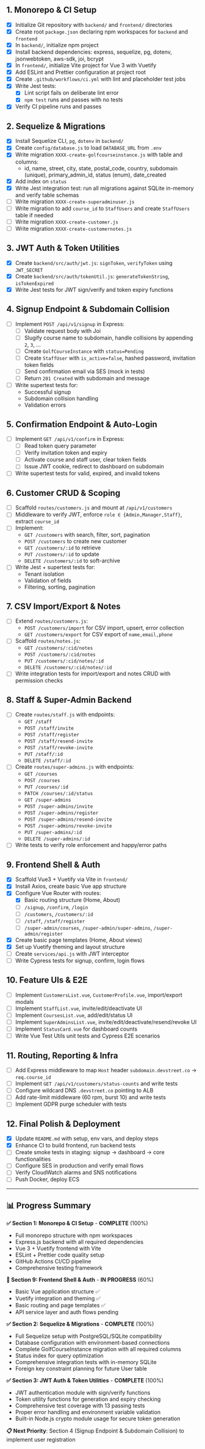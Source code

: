 ## 1. Monorepo & CI Setup

- [x] Initialize Git repository with `backend/` and `frontend/` directories
- [x] Create root `package.json` declaring npm workspaces for `backend` and `frontend`
- [x] In `backend/`, initialize npm project
- [x] Install backend dependencies: express, sequelize, pg, dotenv, jsonwebtoken, aws-sdk, joi, bcrypt
- [x] In `frontend/`, initialize Vite project for Vue 3 with Vuetify
- [x] Add ESLint and Prettier configuration at project root
- [x] Create `.github/workflows/ci.yml` with lint and placeholder test jobs
- [x] Write Jest tests:
  - [x] Lint script fails on deliberate lint error
  - [x] `npm test` runs and passes with no tests
- [x] Verify CI pipeline runs and passes

## 2. Sequelize & Migrations

- [x] Install Sequelize CLI, `pg`, `dotenv` in `backend/`
- [x] Create `config/database.js` to load `DATABASE_URL` from `.env`
- [x] Write migration `XXXX-create-golfcourseinstance.js` with table and columns:
  - id, name, street, city, state, postal_code, country, subdomain (unique), primary_admin_id, status (enum), date_created
- [x] Add index on `status`
- [x] Write Jest integration test: run all migrations against SQLite in-memory and verify table schemas
- [ ] Write migration `XXXX-create-superadminuser.js`
- [ ] Write migration to add `course_id` to `StaffUsers` and create `StaffUsers` table if needed
- [ ] Write migration `XXXX-create-customer.js`
- [ ] Write migration `XXXX-create-customernotes.js`

## 3. JWT Auth & Token Utilities

- [x] Create `backend/src/auth/jwt.js`: `signToken`, `verifyToken` using `JWT_SECRET`
- [x] Create `backend/src/auth/tokenUtil.js`: `generateTokenString`, `isTokenExpired`
- [x] Write Jest tests for JWT sign/verify and token expiry functions

## 4. Signup Endpoint & Subdomain Collision

- [ ] Implement `POST /api/v1/signup` in Express:
  - [ ] Validate request body with Joi
  - [ ] Slugify course name to subdomain, handle collisions by appending `2`, `3`, …
  - [ ] Create `GolfCourseInstance` with `status=Pending`
  - [ ] Create `StaffUser` with `is_active=false`, hashed password, invitation token fields
  - [ ] Send confirmation email via SES (mock in tests)
  - [ ] Return `201 Created` with subdomain and message
- [ ] Write supertest tests for:
  - Successful signup
  - Subdomain collision handling
  - Validation errors

## 5. Confirmation Endpoint & Auto-Login

- [ ] Implement `GET /api/v1/confirm` in Express:
  - [ ] Read token query parameter
  - [ ] Verify invitation token and expiry
  - [ ] Activate course and staff user, clear token fields
  - [ ] Issue JWT cookie, redirect to dashboard on subdomain
- [ ] Write supertest tests for valid, expired, and invalid tokens

## 6. Customer CRUD & Scoping

- [ ] Scaffold `routes/customers.js` and mount at `/api/v1/customers`
- [ ] Middleware to verify JWT, enforce `role ∈ {Admin,Manager,Staff}`, extract `course_id`
- [ ] Implement:
  - `GET /customers` with search, filter, sort, pagination
  - `POST /customers` to create new customer
  - `GET /customers/:id` to retrieve
  - `PUT /customers/:id` to update
  - `DELETE /customers/:id` to soft-archive
- [ ] Write Jest + supertest tests for:
  - Tenant isolation
  - Validation of fields
  - Filtering, sorting, pagination

## 7. CSV Import/Export & Notes

- [ ] Extend `routes/customers.js`:
  - `POST /customers/import` for CSV import, upsert, error collection
  - `GET /customers/export` for CSV export of `name,email,phone`
- [ ] Scaffold `routes/notes.js`:
  - `GET /customers/:cid/notes`
  - `POST /customers/:cid/notes`
  - `PUT /customers/:cid/notes/:id`
  - `DELETE /customers/:cid/notes/:id`
- [ ] Write integration tests for import/export and notes CRUD with permission checks

## 8. Staff & Super-Admin Backend

- [ ] Create `routes/staff.js` with endpoints:
  - `GET /staff`
  - `POST /staff/invite`
  - `POST /staff/register`
  - `POST /staff/resend-invite`
  - `POST /staff/revoke-invite`
  - `PUT /staff/:id`
  - `DELETE /staff/:id`
- [ ] Create `routes/super-admins.js` with endpoints:
  - `GET /courses`
  - `POST /courses`
  - `PUT /courses/:id`
  - `PATCH /courses/:id/status`
  - `GET /super-admins`
  - `POST /super-admins/invite`
  - `POST /super-admins/register`
  - `POST /super-admins/resend-invite`
  - `POST /super-admins/revoke-invite`
  - `PUT /super-admins/:id`
  - `DELETE /super-admins/:id`
- [ ] Write tests to verify role enforcement and happy/error paths

## 9. Frontend Shell & Auth

- [x] Scaffold Vue3 + Vuetify via Vite in `frontend/`
- [x] Install Axios, create basic Vue app structure
- [x] Configure Vue Router with routes:
  - [x] Basic routing structure (Home, About)
  - [ ] `/signup`, `/confirm`, `/login`
  - [ ] `/customers`, `/customers/:id`
  - [ ] `/staff`, `/staff/register`
  - [ ] `/super-admin/courses`, `/super-admin/super-admins`, `/super-admin/register`
- [x] Create basic page templates (Home, About views)
- [x] Set up Vuetify theming and layout structure
- [ ] Create `services/api.js` with JWT interceptor
- [ ] Write Cypress tests for signup, confirm, login flows

## 10. Feature UIs & E2E

- [ ] Implement `CustomersList.vue`, `CustomerProfile.vue`, import/export modals
- [ ] Implement `StaffList.vue`, invite/edit/deactivate UI
- [ ] Implement `CoursesList.vue`, add/edit/status UI
- [ ] Implement `SuperAdminsList.vue`, invite/edit/deactivate/resend/revoke UI
- [ ] Implement `StatusCard.vue` for dashboard counts
- [ ] Write Vue Test Utils unit tests and Cypress E2E scenarios

## 11. Routing, Reporting & Infra

- [ ] Add Express middleware to map `Host` header `subdomain.devstreet.co` → `req.course_id`
- [ ] Implement `GET /api/v1/customers/status-counts` and write tests
- [ ] Configure wildcard DNS `.devstreet.co` pointing to ALB
- [ ] Add rate-limit middleware (60 rpm, burst 10) and write tests
- [ ] Implement GDPR purge scheduler with tests

## 12. Final Polish & Deployment

- [x] Update `README.md` with setup, env vars, and deploy steps
- [x] Enhance CI to build frontend, run backend tests
- [ ] Create smoke tests in staging: signup → dashboard → core functionalities
- [ ] Configure SES in production and verify email flows
- [ ] Verify CloudWatch alarms and SNS notifications
- [ ] Push Docker, deploy ECS

---

## 📊 Progress Summary

**✅ Section 1: Monorepo & CI Setup** - **COMPLETE** (100%)

- Full monorepo structure with npm workspaces
- Express.js backend with all required dependencies
- Vue 3 + Vuetify frontend with Vite
- ESLint + Prettier code quality setup
- GitHub Actions CI/CD pipeline
- Comprehensive testing framework

**🔄 Section 9: Frontend Shell & Auth** - **IN PROGRESS** (60%)

- Basic Vue application structure ✅
- Vuetify integration and theming ✅
- Basic routing and page templates ✅
- API service layer and auth flows pending

**✅ Section 2: Sequelize & Migrations** - **COMPLETE** (100%)

- Full Sequelize setup with PostgreSQL/SQLite compatibility
- Database configuration with environment-based connections
- Complete GolfCourseInstance migration with all required columns
- Status index for query optimization
- Comprehensive integration tests with in-memory SQLite
- Foreign key constraint planning for future User table

**✅ Section 3: JWT Auth & Token Utilities** - **COMPLETE** (100%)

- JWT authentication module with sign/verify functions
- Token utility functions for generation and expiry checking
- Comprehensive test coverage with 13 passing tests
- Proper error handling and environment variable validation
- Built-in Node.js crypto module usage for secure token generation

**📋 Next Priority**: Section 4 (Signup Endpoint & Subdomain Collision) to implement user registration
